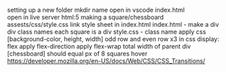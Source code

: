 
setting up a new folder
	mkdir name
	open in vscode
	index.html	
	open in live server
	html:5
making a square/chessboard 
	assests/css/style.css
	link style sheet in index.html
	index.html - make a div
	div class names 
	each square is a div
	style.css - class name
	apply css [background-color, height, width]
	odd row and even row x3
	in css display: flex
	apply flex-direction
	apply flex-wrap
	total width of parent div [chessboard] should equal px of 8 squares
	hover 
		https://developer.mozilla.org/en-US/docs/Web/CSS/CSS_Transitions/